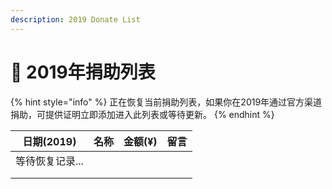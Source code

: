 ```yaml
---
description: 2019 Donate List
---
```


# 🐷 2019年捐助列表

{% hint style="info" %}
正在恢复当前捐助列表，如果你在2019年通过官方渠道捐助，可提供证明立即添加进入此列表或等待更新。
{% endhint %}

| 日期(2019)  | 名称 | 金额(¥) | 留言 |
| --------- | -- | ----- | -- |
| 等待恢复记录... |    |       |    |
|           |    |       |    |
|           |    |       |    |
